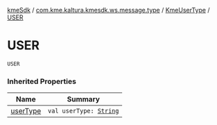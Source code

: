 [kmeSdk](../../index.md) / [com.kme.kaltura.kmesdk.ws.message.type](../index.md) / [KmeUserType](index.md) / [USER](./-u-s-e-r.md)

# USER

`USER`

### Inherited Properties

| Name | Summary |
|---|---|
| [userType](user-type.md) | `val userType: `[`String`](https://kotlinlang.org/api/latest/jvm/stdlib/kotlin/-string/index.html) |
